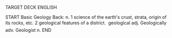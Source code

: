 TARGET DECK
ENGLISH

START
Basic
Geology
Back: n. 1 science of the earth's crust, strata, origin of its rocks, etc. 2 geological features of a district.  geological adj. Geologically adv. Geologist n.
END
